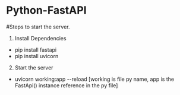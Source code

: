 # Python-FastAPI

#Steps to start the server.

1. Install Dependencies
- pip install fastapi
- pip install uvicorn

2. Start the server
-  uvicorn working:app --reload [working is file py name, app is the FastApi() instance reference in the py file]
